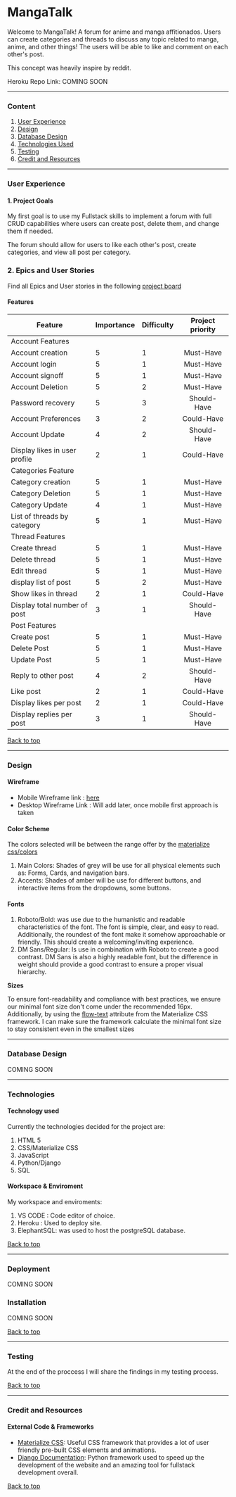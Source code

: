 # MangaTalk

Welcome to MangaTalk! A forum for anime and manga affitionados. Users can create categories and threads to discuss any topic related to manga, anime, and other things! The users will be able to like and comment on each other's post. 

This concept was heavily inspire by reddit.

Heroku Repo Link: COMING SOON

--- 
### Content 

1. [User Experience](#user-experience)
2. [Design](#design)
3. [Database Design](#database-design)
4. [Technologies Used ](#technologies-used)
5. [Testing](#testing)
6. [Credit and Resources](#credit-and-resources)

---

### User Experience

#### 1. Project Goals
My first goal is to use my Fullstack skills to implement a forum with full CRUD capabilities where users can create post, delete them, and change them if needed. 

The forum should allow for users to like each other's post, create categories, and view all post per category. 

### 2. Epics and User Stories 

Find all Epics and User stories in the following [project board](https://github.com/users/jhoanTrujillo/projects/2)

#### Features 

| Feature                       | Importance | Difficulty | Project priority |
|-------------------------------|------------|------------|:----------------:|
| Account Features              |            |            |                  |
| Account creation              | 5          | 1          | Must-Have        |
| Account login                 | 5          | 1          | Must-Have        |
| Account signoff               | 5          | 1          | Must-Have        |
| Account Deletion              | 5          | 2          | Must-Have        |
| Password recovery             | 5          | 3          | Should-Have      |
| Account Preferences           | 3          | 2          | Could-Have       |
| Account Update                | 4          | 2          | Should-Have      |
| Display likes in user profile | 2          | 1          | Could-Have       |
| Categories Feature            |            |            |                  |
| Category creation             | 5          | 1          | Must-Have        |
| Category Deletion             | 5          | 1          | Must-Have        |
| Category Update               | 4          | 1          | Must-Have        |
| List of threads by category   | 5          | 1          | Must-Have        |
| Thread Features               |            |            |                  |
| Create thread                 | 5          | 1          | Must-Have        |
| Delete thread                 | 5          | 1          | Must-Have        |
| Edit thread                   | 5          | 1          | Must-Have        |
| display list of post          | 5          | 2          | Must-Have        |
| Show likes in thread          | 2          | 1          | Could-Have       |
| Display total number of post  | 3          | 1          | Should-Have      |
| Post Features                 |            |            |                  |
| Create post                   | 5          | 1          | Must-Have        |
| Delete Post                   | 5          | 1          | Must-Have        |
| Update Post                   | 5          | 1          | Must-Have        |
| Reply to other post           | 4          | 2          | Should-Have      |
| Like post                     | 2          | 1          | Could-Have       |
| Display likes per post        | 2          | 1          | Could-Have       |
| Display replies per post      | 3          | 1          | Should-Have      |

[Back to top](#MangaTalk)

---
### Design

#### Wireframe

- Mobile Wireframe link : [here](https://github.com/jhoanTrujillo/MangaTalk/blob/main/media/readme/Mobile_wireframe.pdf)
- Desktop Wireframe Link : Will add later, once mobile first approach is taken 

#### Color Scheme 

The colors selected will be between the range offer by the [materialize css/colors](https://materializecss.com/color.html)

1. Main Colors: Shades of grey will be use for all physical elements such as: Forms, Cards, and navigation bars.
2. Accents: Shades of amber will be use for different buttons, and interactive items from the dropdowns, some buttons.

#### Fonts

1. Roboto/Bold: was use due to the humanistic and readable characteristics of the font. The font is simple, clear, and easy to read. Additionally, the roundest of the font make it somehow approachable or friendly. This should create a welcoming/inviting experience.
2. DM Sans/Regular: Is use in combination with Roboto to create a good contrast. DM Sans is also a highly readable font, but the difference in weight should provide a good contrast to ensure a proper visual hierarchy. 

**Sizes**

To ensure font-readability and compliance with best practices, we ensure our minimal font size don't come under the recommended 16px. Additionally, by using the [flow-text](https://materializecss.com/typography.html) attribute from the Materialize CSS framework. I can make sure the framework calculate the minimal font size to stay consistent even in the smallest sizes  

---
### Database Design

COMING SOON

---
### Technologies

#### Technology used

Currently the technologies decided for the project are: 

1. HTML 5
2. CSS/Materialize CSS
3. JavaScript
4. Python/Django
5. SQL

#### Workspace & Enviroment 

My workspace and enviroments: 

1. VS CODE : Code editor of choice.
2. Heroku : Used to deploy site.
3. ElephantSQL: was used to host the postgreSQL database. 

[Back to top](#MangaTalk)

---
### Deployment

COMING SOON

### Installation

COMING SOON

[Back to top](#MangaTalk)

---
### Testing

At the end of the proccess I will share the findings in my testing process.

[Back to top](#MangaTalk)

---
### Credit and Resources

#### External Code & Frameworks 

- [Materialize CSS](https://materializecss.com/): Useful CSS framework that provides a lot of user friendly pre-built CSS elements and animations.
- [Django Documentation](https://docs.djangoproject.com/en/5.0/): Python framework used to speed up the development of the website and an amazing tool for fullstack development overall. 

[Back to top](#MangaTalk)
